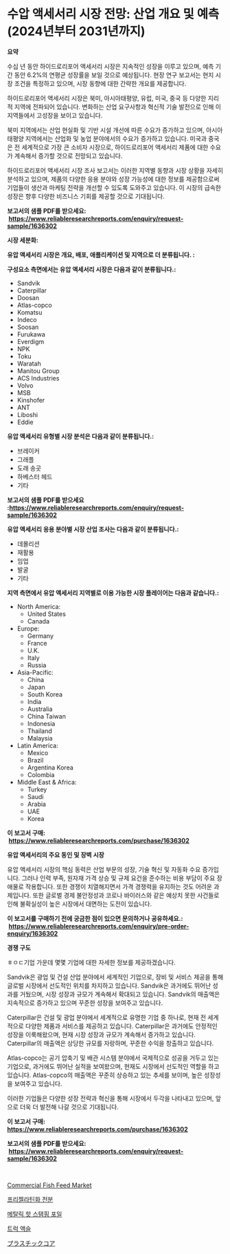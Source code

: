 <p><h1>수압 액세서리 시장 전망: 산업 개요 및 예측 (2024년부터 2031년까지)</h1></p><p><strong>요약</strong></p>
<p><p>수십 년 동안 하이드로리포어 액세서리 시장은 지속적인 성장을 이루고 있으며, 예측 기간 동안 6.2%의 연평균 성장률을 보일 것으로 예상됩니다. 현장 연구 보고서는 현지 시장 조건을 특정하고 있으며, 시장 동향에 대한 간략한 개요를 제공합니다.</p><p>하이드로리포어 액세서리 시장은 북미, 아시아태평양, 유럽, 미국, 중국 등 다양한 지리적 지역에 전파되어 있습니다. 변화하는 산업 요구사항과 혁신적 기술 발전으로 인해 이 지역들에서 고성장을 보이고 있습니다.</p><p>북미 지역에서는 산업 현실화 및 기반 시설 개선에 따른 수요가 증가하고 있으며, 아시아태평양 지역에서는 산업화 및 농업 분야에서의 수요가 증가하고 있습니다. 미국과 중국은 전 세계적으로 가장 큰 소비자 시장으로, 하이드로리포어 액세서리 제품에 대한 수요가 계속해서 증가할 것으로 전망되고 있습니다.</p><p>하이드로리포어 액세서리 시장 조사 보고서는 이러한 지역별 동향과 시장 상황을 자세히 분석하고 있으며, 제품의 다양한 응용 분야와 성장 가능성에 대한 정보를 제공함으로써 기업들이 생산과 마케팅 전략을 개선할 수 있도록 도와주고 있습니다. 이 시장의 급속한 성장은 향후 다양한 비즈니스 기회를 제공할 것으로 기대됩니다.</p></p>
<p><strong>보고서의 샘플 PDF를 받으세요: &nbsp;<a href="https://www.reliableresearchreports.com/enquiry/request-sample/1636302">https://www.reliableresearchreports.com/enquiry/request-sample/1636302</a></strong></p>
<p><strong>시장 세분화:</strong></p>
<p><strong> 유압 액세서리 시장은 개요, 배포, 애플리케이션 및 지역으로 더 분류됩니다. :</strong></p>
<p><strong>구성요소 측면에서는 유압 액세서리 시장은 다음과 같이 분류됩니다.:</strong></p>
<p><ul><li>Sandvik</li><li>Caterpillar</li><li>Doosan</li><li>Atlas-copco</li><li>Komatsu</li><li>Indeco</li><li>Soosan</li><li>Furukawa</li><li>Everdigm</li><li>NPK</li><li>Toku</li><li>Waratah</li><li>Manitou Group</li><li>ACS Industries</li><li>Volvo</li><li>MSB</li><li>Kinshofer</li><li>ANT</li><li>Liboshi</li><li>Eddie</li></ul></p>
<p><strong> 유압 액세서리 유형별 시장 분석은 다음과 같이 분류됩니다.:</strong></p>
<p><ul><li>브레이커</li><li>그래플</li><li>도래 송곳</li><li>하베스터 헤드</li><li>기타</li></ul></p>
<p><strong>보고서의 샘플 PDF를 받으세요 :<a href="https://www.reliableresearchreports.com/enquiry/request-sample/1636302">https://www.reliableresearchreports.com/enquiry/request-sample/1636302</a></strong></p>
<p><strong> 유압 액세서리 응용 분야별 시장 산업 조사는 다음과 같이 분류됩니다.:</strong></p>
<p><ul><li>데몰리션</li><li>재활용</li><li>임업</li><li>발굴</li><li>기타</li></ul></p>
<p><strong>지역 측면에서 유압 액세서리 지역별로 이용 가능한 시장 플레이어는 다음과 같습니다.:</strong></p>
<p><ul>
    <li>
        North America:
        <ul>
            <li>United States</li>
            <li>Canada</li>
        </ul>
    </li>
    <li>
        Europe:
        <ul>
            <li>Germany</li>
            <li>France</li>
            <li>U.K.</li>
            <li>Italy</li>
            <li>Russia</li>
        </ul>
    </li>
    <li>
        Asia-Pacific:
        <ul>
            <li>China</li>
            <li>Japan</li>
            <li>South Korea</li>
            <li>India</li>
            <li>Australia</li>
            <li>China Taiwan</li>
            <li>Indonesia</li>
            <li>Thailand</li>
            <li>Malaysia</li>
        </ul>
    </li>
    <li>
        Latin America:
        <ul>
            <li>Mexico</li>
            <li>Brazil</li>
            <li>Argentina Korea</li>
            <li>Colombia</li>
        </ul>
    </li>
    <li>
        Middle East & Africa:
        <ul>
            <li>Turkey</li>
            <li>Saudi</li>
            <li>Arabia</li>
            <li>UAE</li>
            <li>Korea</li>
        </ul>
    </li>
    </ul></p>
<p><strong>이 보고서 구매: &nbsp;<a href="https://www.reliableresearchreports.com/purchase/1636302">https://www.reliableresearchreports.com/purchase/1636302</a></strong></p>
<p><strong>유압 액세서리의 주요 동인 및 장벽 시장</strong></p>
<p><p>유압 액세서리 시장의 핵심 동력은 산업 부문의 성장, 기술 혁신 및 자동화 수요 증가입니다. 그러나 인력 부족, 원자재 가격 상승 및 규제 요건을 준수하는 비용 부담이 주요 장애물로 작용합니다. 또한 경쟁이 치열해지면서 가격 경쟁력을 유지하는 것도 어려운 과제입니다. 또한 글로벌 경제 불안정성과 코로나 바이러스와 같은 예상치 못한 사건들로 인해 불확실성이 높은 시장에서 대면하는 도전이 있습니다.</p></p>
<p><strong>이 보고서를 구매하기 전에 궁금한 점이 있으면 문의하거나 공유하세요.: &nbsp;<a href="https://www.reliableresearchreports.com/enquiry/pre-order-enquiry/1636302">https://www.reliableresearchreports.com/enquiry/pre-order-enquiry/1636302</a></strong></p>
<p><strong>경쟁 구도</strong></p>
<p><p>ㅎㅇㄷ기업 가운데 몇몇 기업에 대한 자세한 정보를 제공하겠습니다. </p><p>Sandvik은 광업 및 건설 산업 분야에서 세계적인 기업으로, 장비 및 서비스 제공을 통해 글로벌 시장에서 선도적인 위치를 차지하고 있습니다. Sandvik은 과거에도 뛰어난 성과를 거뒀으며, 시장 성장과 규모가 계속해서 확대되고 있습니다. Sandvik의 매출액은 지속적으로 증가하고 있으며 꾸준한 성장을 보여주고 있습니다.</p><p>Caterpillar은 건설 및 광업 분야에서 세계적으로 유명한 기업 중 하나로, 현재 전 세계적으로 다양한 제품과 서비스를 제공하고 있습니다. Caterpillar은 과거에도 안정적인 성장을 이룩해왔으며, 현재 시장 성장과 규모가 계속해서 증가하고 있습니다. Caterpillar의 매출액은 상당한 규모를 자랑하며, 꾸준한 수익을 창출하고 있습니다.</p><p>Atlas-copco는 공기 압축기 및 배관 시스템 분야에서 국제적으로 성공을 거두고 있는 기업으로, 과거에도 뛰어난 실적을 보여왔으며, 현재도 시장에서 선도적인 역할을 하고 있습니다. Atlas-copco의 매출액은 꾸준히 상승하고 있는 추세를 보이며, 높은 성장성을 보여주고 있습니다. </p><p>이러한 기업들은 다양한 성장 전략과 혁신을 통해 시장에서 두각을 나타내고 있으며, 앞으로 더욱 더 발전해 나갈 것으로 기대됩니다.</p></p>
<p><strong>이 보고서 구매: &nbsp; <a href="https://www.reliableresearchreports.com/purchase/1636302">https://www.reliableresearchreports.com/purchase/1636302</a></strong></p>
<p><strong>보고서의 샘플 PDF를 받으세요: &nbsp;<a href="https://www.reliableresearchreports.com/enquiry/request-sample/1636302">https://www.reliableresearchreports.com/enquiry/request-sample/1636302</a></strong><strong></strong></p>
<p>&nbsp;</p>
<p><p><a href="https://issuu.com/reportprime-2/docs/commercial-fish-feed-market-size-2030.pptx">Commercial Fish Feed Market</a></p><p><a href="https://medium.com/@deangaylotyrd8909867/%ED%94%84%EB%A6%AC%EC%A0%A4%EB%9D%BC%ED%8B%B4%ED%99%94-%EB%90%9C-%EC%A0%84%EB%B6%84-%EC%8B%9C%EC%9E%A5-%EA%B7%9C%EB%AA%A8-cagr-%ED%8A%B8%EB%A0%8C%EB%93%9C-2024-2030-a12b9ac0d846">프리젤라틴화 전분</a></p><p><a href="https://github.com/lkwggful07722/Market-Research-Report-List-1/blob/main/54687737697.md">메탈릭 핫 스탬핑 포일</a></p><p><a href="https://github.com/ZacharyScthmitt4465/Market-Research-Report-List-1/blob/main/86144657698.md">트럭 액슬</a></p><p><a href="https://medium.com/@jacksonmith1931/%E3%83%97%E3%83%A9%E3%82%B9%E3%83%81%E3%83%83%E3%82%AF%E3%82%B3%E3%82%A2%E5%B8%82%E5%A0%B4-2031%E5%B9%B4%E3%81%BE%E3%81%A7%E3%81%AE%E3%83%88%E3%83%AC%E3%83%B3%E3%83%89-%E4%BA%88%E6%B8%AC-%E7%AB%B6%E4%BA%89%E5%88%86%E6%9E%90-c8134cdd2d84">プラスチックコア</a></p></p>